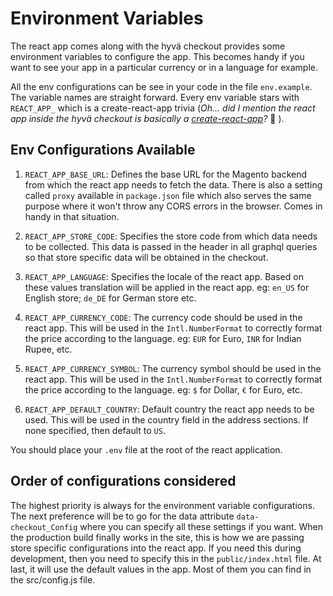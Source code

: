 # Environment Variables
The react app comes along with the hyvä checkout provides some environment variables to configure the app. This becomes handy if you want to see your app in a particular currency or in a language for example.

All the env configurations can be see in your code in the file `env.example`. The variable names are straight forward. Every env variable stars with `REACT_APP_` which is a create-react-app trivia (*Oh... did I mention the react app inside the hyvä checkout is basically a [create-react-app](https://github.com/facebook/create-react-app)?* 🤔 ).

## Env Configurations Available

1. `REACT_APP_BASE_URL`: Defines the base URL for the Magento backend from which the react app needs to fetch the data. There is also a setting  called `proxy` available in `package.json` file which also serves the same purpose where it won't throw any CORS errors in the browser. Comes in handy in that situation.

2. `REACT_APP_STORE_CODE`: Specifies the store code from which data needs to be collected. This data is passed in the header in all graphql queries so that store specific data will be obtained in the checkout.

3. `REACT_APP_LANGUAGE`: Specifies the locale of the react app. Based on these values translation will be applied in the react app. eg: `en_US` for English store; `de_DE` for German store etc.

4. `REACT_APP_CURRENCY_CODE`: The currency code should be used in the react app. This will be used in the `Intl.NumberFormat` to correctly format the price according to the language. eg: `EUR` for Euro, `INR` for Indian Rupee, etc.

5. `REACT_APP_CURRENCY_SYMBOL`: The currency symbol should be used in the react app. This will be used in the `Intl.NumberFormat` to correctly format the price according to the language. eg: `$` for Dollar, `€` for Euro, etc.

6. `REACT_APP_DEFAULT_COUNTRY`: Default country the react app needs to be used. This will be used in the country field in the address sections. If none specified, then default to `US`.

You should place your `.env` file at the root of the react application.

## Order of configurations considered
The highest priority is always for the environment variable configurations. The next preference will be to go for the data attribute `data-checkout_Config` where you can specify all these settings if you want. When the production build finally works in the site, this is how we are passing store specific configurations into the react app. If you need this during development, then you need to specify this in the `public/index.html` file. At last, it will use the default values in the app. Most of them you can find in the src/config.js file.
